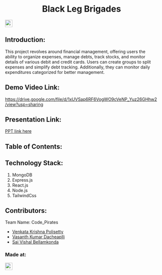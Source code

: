 <h1 align="center">Black Leg Brigades</h1>
<p align="center">
</p>

<a href="https://hack36.com"> <img src="https://i.postimg.cc/FFwvfkGk/built-at-hack36.png" height=24px> </a>


## Introduction:
  This project revolves around financial management, offering users the ability to organize expenses, manage debts, track stocks, and monitor details of various debit and credit cards. Users can create groups to split expenses and simplify debt tracking. Additionally, they can monitor daily expenditures categorized for better management.
  
## Demo Video Link:
  <a href="https://drive.google.com/file/d/1xUVSap6RF6VogWO9cVeNP_Yuz26GHhw2/view?usp=sharing">https://drive.google.com/file/d/1xUVSap6RF6VogWO9cVeNP_Yuz26GHhw2/view?usp=sharing</a>
  
## Presentation Link:
  <a href="https://docs.google.com/presentation/d/1DA2nb6dgMgDghq3NGoqqRSKzsqgUNR9VFUfYRppzBP8/edit?usp=sharing"> PPT link here </a>
  
  
## Table of Contents:

## Technology Stack:
  1) MongoDB
  2) Express.js
  3) React.js
  4) Node.js
  5) TailwindCss
  

## Contributors:

Team Name: Code_Pirates

* [Venkata Krishna Polisetty ](https://github.com/RamTheBeginner)
* [Vasanth Kumar Dacheaplli](https://github.com/vasanthdachepalli)
* [Sai Vishal Bellamkonda](https://github.com/saivishal87)


### Made at:
<a href="https://hack36.com"> <img src="https://i.postimg.cc/FFwvfkGk/built-at-hack36.png" height=24px> </a>
